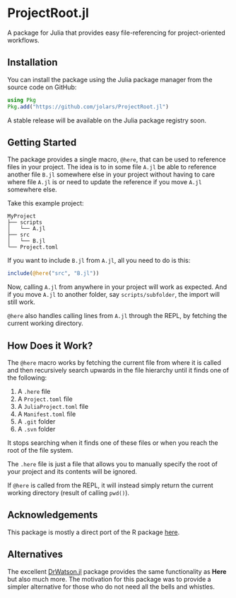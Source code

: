 # ProjectRoot.jl

A package for Julia that provides easy file-referencing for project-oriented workflows.

## Installation

You can install the package using the Julia package manager from the source code on GitHub:

```julia
using Pkg
Pkg.add("https://github.com/jolars/ProjectRoot.jl")
```

A stable release will be available on the Julia package registry soon.

## Getting Started

The package provides a single macro, `@here`, that can be used to reference files in your project. The idea is to in some file `A.jl` be able to reference another file `B.jl` somewhere else in your project without having to care where file `A.jl` is or need to update the reference if you move `A.jl` somewhere else.

Take this example project:

```
MyProject
├── scripts
│   └── A.jl
├── src
│   └── B.jl
└── Project.toml
```

If you want to include `B.jl` from `A.jl`, all you need to do is this:

```julia
include(@here("src", "B.jl"))
```

Now, calling `A.jl` from anywhere in your project will work as expected. And if you move `A.jl` to another folder, say `scripts/subfolder`, the import will still work.

`@here` also handles calling lines from `A.jl` through the REPL, by fetching the current working directory.

## How Does it Work?

The `@here` macro works by fetching the current file from where it is called and then recursively search upwards in the file hierarchy until it finds one of the following:

1. A `.here` file
2. A `Project.toml` file
3. A `JuliaProject.toml` file
4. A `Manifest.toml` file
5. A `.git` folder
6. A `.svn` folder

It stops searching when it finds one of these files or when you reach the root of the file system.

The `.here` file is just a file that allows you to manually specify the root of your project and its contents will be ignored.

If `@here` is called from the REPL, it will instead simply return the current working directory (result of calling `pwd()`).

## Acknowledgements

This package is mostly a direct port of the R package [here](https://here.r-lib.org/).

## Alternatives

The excellent [DrWatson.jl](https://github.com/JuliaDynamics/DrWatson.jl) package provides the same functionality as **Here** but also much more. The motivation for this package was to provide a simpler alternative for those who do not need all the bells and whistles.
